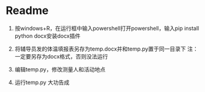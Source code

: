 # Readme

1. 按windows+R，在运行框中输入powershell打开powershell，输入pip install python docx安装docx插件

2. 将辅导员发的体温填报表另存为temp.docx并和temp.py置于同一目录下 注：一定要另存为docx格式，否则没法运行

3. 编辑temp.py，修改测量人和活动地点

4. 运行temp.py 大功告成
